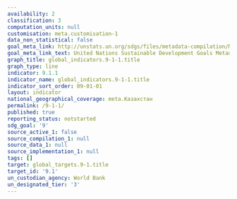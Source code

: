 ```yaml
---
availability: 2
classification: 3
computation_units: null
customisation: meta.customisation-1
data_non_statistical: false
goal_meta_link: http://unstats.un.org/sdgs/files/metadata-compilation/Metadata-Goal-9.pdf
goal_meta_link_text: United Nations Sustainable Development Goals Metadata (pdf 663kB)
graph_title: global_indicators.9-1-1.title
graph_type: line
indicator: 9.1.1
indicator_name: global_indicators.9-1-1.title
indicator_sort_order: 09-01-01
layout: indicator
national_geographical_coverage: meta.Казахстан
permalink: /9-1-1/
published: true
reporting_status: notstarted
sdg_goal: '9'
source_active_1: false
source_compilation_1: null
source_data_1: null
source_implementation_1: null
tags: []
target: global_targets.9-1.title
target_id: '9.1'
un_custodian_agency: World Bank
un_designated_tier: '3'
---
```

